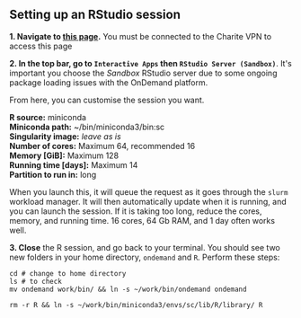 ## Setting up an RStudio session

**1. Navigate to [this page](https://hpc-portal.cubi.bihealth.org/pun/sys/dashboard/).** You must be connected to the Charite VPN to access this page

**2. In the top bar, go to ```Interactive Apps``` then ```RStudio Server (Sandbox)```**. It's important you choose the *Sandbox* RStudio server due to some ongoing package loading issues with the OnDemand platform.

From here, you can customise the session you want.

**R source:** miniconda  
**Miniconda path:** ~/bin/miniconda3/bin:sc  
**Singularity image:** *leave as is*  
**Number of cores:** Maximum 64, recommended 16  
**Memory [GiB]:** Maximum 128  
**Running time [days]:** Maximum 14  
**Partition to run in:** long  

When you launch this, it will queue the request as it goes through the ```slurm``` workload manager. It will then automatically update when it is running, and you can launch the session. If it is taking too long, reduce the cores, memory, and running time. 16 cores, 64 Gb RAM, and 1 day often works well.

**3. Close** the R session, and go back to your terminal. You should see two new folders in your home directory, ```ondemand``` and ```R```. Perform these steps:

```
cd # change to home directory
ls # to check
mv ondemand work/bin/ && ln -s ~/work/bin/ondemand ondemand

rm -r R && ln -s ~/work/bin/miniconda3/envs/sc/lib/R/library/ R
```
